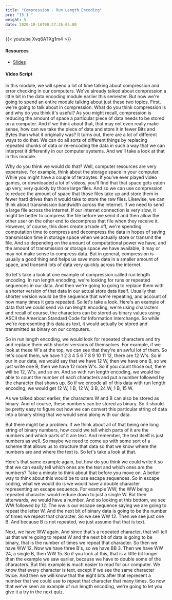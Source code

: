 ```yaml
---
title: "Compression - Run Length Encoding"
pre: "15.1 "
weight: 5
date: 2020-10-16T00:27:26-05:00
---
```


{{< youtube Xvq6ATXg1m4 >}}


#### Resources
* [Slides](/1-cc110/15-compression-error-checking/slides/21-Compression-Error-Checking.pdf)

#### Video Script

In this module, we will spend a lot of time talking about compression and error checking in our computers. We've already talked about compression a little bit in the data encoding module earlier this semester. But now we're going to spend an entire module talking about just these two topics. First, we're going to talk about in compression. What do you think compression is and why do you think it's useful? As you might recall, compression is reducing the amount of space a particular piece of data needs to be stored on a computer. And if we think about that, that may not even really make sense, how can we take the piece of data and store it in fewer Bits and Bytes than what it originally was? It turns out, there are a lot of different ways to do that. We can do all sorts of different things by replacing repeated chunks of data or re-encoding the data in such a way that we can interpret it differently in our computer systems. And we'll take a look at that in this module. 

Why do you think we would do that? Well, computer resources are very expensive. For example, think about the storage space in your computer. While you might have a couple of terabytes. If you've ever played video games, or downloaded a lot of videos, you'll find that that space gets eaten up very, very quickly by those large files. And so we can use compression to reduce the amount of space that those files take up and store them in fewer hard drives than it would take to store the raw files. Likewise, we can think about transmission bandwidth across the internet. If we need to send a large file across the internet. If our internet connection is very slow, it might be better to compress the file before we send it and then allow the other user on the other end to decompress that file when they receive it. However, of course, this does create a trade off, we're spending computation time to compress and decompress the data in hopes of saving transmission time in storage space when we actually store or transmit the file. And so depending on the amount of computational power we have, and the amount of transmission or storage space we have available, it may or may not make sense to compress data. But in general, compression is usually a good thing and helps us save more data in a smaller amount of space, and transmit lots of data very quickly across the internet. 

So let's take a look at one example of compression called run length encoding. In run length encoding, we're looking for runs or repeated sequences in our data. And then we're going to going to replace them with a shorter version of that data in our actual store data itself. Usually that shorter version would be the sequence that we're repeating, and account of how many times it gets repeated. So let's take a look. Here's an example of data that we could send via run length encoding, we're using characters and recall of course, the characters can be stored as binary values using ASCII the American Standard Code for Information Interchange. So while we're representing this data as text, it would actually be stored and transmitted as binary on our computers. 

So in run length encoding, we would look for repeated characters and try and replace them with shorter versions of themselves. For example, if we look at these W's at the top, we can see that they're an awful lot of them. So let's count them, we have 1 2 3 4 5 6 7 8 9 10 11 12, there are 12 W's. So in our in our data, we would say that we have 12 W, then we have one B, so we just write one B, then we have 12 more W's. So if you count those out, there will be 12, W's, and so on. And so with run length encoding, we would be able to count the number of each characters and put a number followed by the character that shows up. So if we encode all of this data with run length encoding, we would get 12 W, 1 B, 12 W, 3 B, 24 W, 1 B, 15 W. 

As we talked about earlier, the characters W and B can also be stored as binary. And of course, these numbers can be stored as binary. So it should be pretty easy to figure out how we can convert this particular string of data into a binary string that we would send along with our data. 

But there might be a problem. If we think about all of that being one long string of binary numbers, how could we tell which parts of it are the numbers and which parts of it are text. And remember, the text itself is just numbers as well. So maybe we need to come up with some sort of a scheme that allows us to structure that data so that we know where the numbers are and where the text is. So let's take a look at that. 

Here's that same example again, but how do you think we could write it so that we can easily tell which ones are the text and which ones are the numbers? Take a minute to think about that before you move on. A better way to think about this would be to use escape sequences. So in escape coding, what we would do is we would have a double character representing an escape sequence. For example WW; the WW being a repeated character would reduce down to just a single W. But then afterwards, we would have a number. And so looking at this bottom, we see WW followed by 12. The ww is our escape sequence saying we are going to repeat the letter W. And the next bit of binary data is going to be the number of times we repeat that character. So we see WW 12. Then we see just one B. And because B is not repeated, we just assume that that is text. 

Next, we have WW again. And since that's a repeated character, that will tell us that we're going to repeat W and the next bit of data is going to be binary, that is the number of times we repeat that character. So then we have WW 12. Now we have three B's, so we have BB 3. Then we have WW 24, a single B, then WW 15. So if you look at this, that is a little bit longer than the example we saw earlier, because we have to double some of the characters. But this example is much easier to read for our computer. We know that every character is text, except if we see the same character twice. And then we will know that the eight bits after that represent a number that we could use to repeat that character that many times. So now that we've seen an example of run length encoding, we're going to let you give it a try in the next quiz.